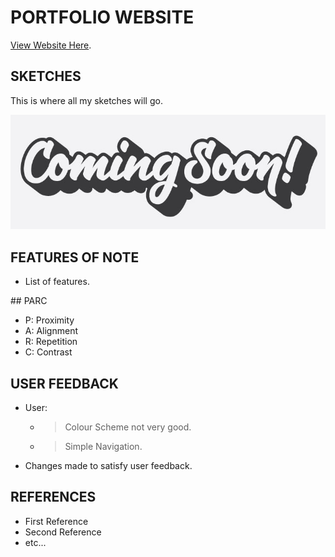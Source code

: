 # PORTFOLIO WEBSITE

[View Website Here]( https://chrispylcfc.github.io/Portfolio-Website/).

## SKETCHES

This is where all my sketches will go.

![alt text](images/coming-soon.jpg)

## FEATURES OF NOTE

- List of features.

## PARC

- P: Proximity
- A: Alignment
- R: Repetition
- C: Contrast

## USER FEEDBACK

- User:
  - > Colour Scheme not very good.
  - > Simple Navigation.

- Changes made to satisfy user feedback.

## REFERENCES

- First Reference
- Second Reference
- etc...
